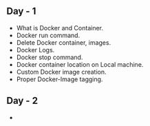 ## Day - 1
* What is Docker and Container.
* Docker run command.
* Delete Docker container, images.
* Docker Logs.
* Docker stop command.
* Docker container location on Local machine.
* Custom Docker image creation.
* Proper Docker-Image tagging.

## Day - 2
* 